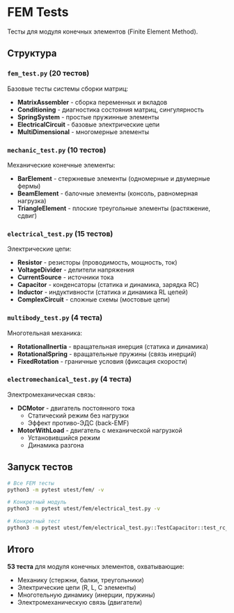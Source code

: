 # FEM Tests

Тесты для модуля конечных элементов (Finite Element Method).

## Структура

### `fem_test.py` (20 тестов)
Базовые тесты системы сборки матриц:
- **MatrixAssembler** - сборка переменных и вкладов
- **Conditioning** - диагностика состояния матриц, сингулярность
- **SpringSystem** - простые пружинные элементы
- **ElectricalCircuit** - базовые электрические цепи
- **MultiDimensional** - многомерные элементы

### `mechanic_test.py` (10 тестов)
Механические конечные элементы:
- **BarElement** - стержневые элементы (одномерные и двумерные фермы)
- **BeamElement** - балочные элементы (консоль, равномерная нагрузка)
- **TriangleElement** - плоские треугольные элементы (растяжение, сдвиг)

### `electrical_test.py` (15 тестов)
Электрические цепи:
- **Resistor** - резисторы (проводимость, мощность, ток)
- **VoltageDivider** - делители напряжения
- **CurrentSource** - источники тока
- **Capacitor** - конденсаторы (статика и динамика, зарядка RC)
- **Inductor** - индуктивности (статика и динамика RL цепей)
- **ComplexCircuit** - сложные схемы (мостовые цепи)

### `multibody_test.py` (4 теста)
Многотельная механика:
- **RotationalInertia** - вращательная инерция (статика и динамика)
- **RotationalSpring** - вращательные пружины (связь инерций)
- **FixedRotation** - граничные условия (фиксация скорости)

### `electromechanical_test.py` (4 теста)
Электромеханическая связь:
- **DCMotor** - двигатель постоянного тока
  - Статический режим без нагрузки
  - Эффект противо-ЭДС (back-EMF)
- **MotorWithLoad** - двигатель с механической нагрузкой
  - Установившийся режим
  - Динамика разгона

## Запуск тестов

```bash
# Все FEM тесты
python3 -m pytest utest/fem/ -v

# Конкретный модуль
python3 -m pytest utest/fem/electrical_test.py -v

# Конкретный тест
python3 -m pytest utest/fem/electrical_test.py::TestCapacitor::test_rc_charging -v
```

## Итого

**53 теста** для модуля конечных элементов, охватывающие:
- Механику (стержни, балки, треугольники)
- Электрические цепи (R, L, C элементы)
- Многотельную динамику (инерции, пружины)
- Электромеханическую связь (двигатели)
